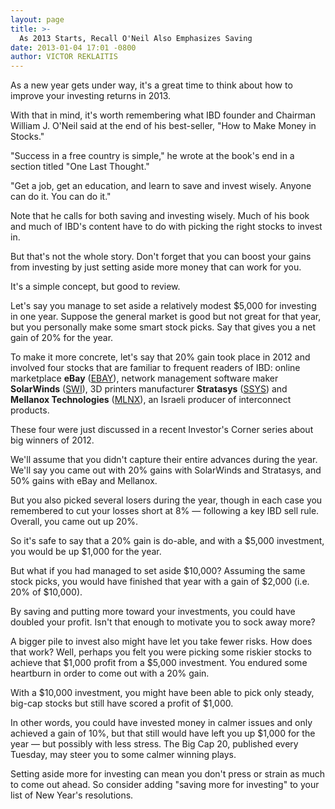 ```yaml
---
layout: page
title: >-
  As 2013 Starts, Recall O'Neil Also Emphasizes Saving
date: 2013-01-04 17:01 -0800
author: VICTOR REKLAITIS
---
```





As a new year gets under way, it's a great time to think about how to improve your investing returns in 2013.


With that in mind, it's worth remembering what IBD founder and Chairman William J. O'Neil said at the end of his best-seller, "How to Make Money in Stocks."


"Success in a free country is simple," he wrote at the book's end in a section titled "One Last Thought."


"Get a job, get an education, and learn to save and invest wisely. Anyone can do it. You can do it."


Note that he calls for both saving and investing wisely. Much of his book and much of IBD's content have to do with picking the right stocks to invest in.


But that's not the whole story. Don't forget that you can boost your gains from investing by just setting aside more money that can work for you.


It's a simple concept, but good to review.


Let's say you manage to set aside a relatively modest \$5,000 for investing in one year. Suppose the general market is good but not great for that year, but you personally make some smart stock picks. Say that gives you a net gain of 20% for the year.


To make it more concrete, let's say that 20% gain took place in 2012 and involved four stocks that are familiar to frequent readers of IBD: online marketplace **eBay** ([EBAY](https://research.investors.com/quote.aspx?symbol=EBAY)), network management software maker **SolarWinds** ([SWI](https://research.investors.com/quote.aspx?symbol=SWI)), 3D printers manufacturer **Stratasys** ([SSYS](https://research.investors.com/quote.aspx?symbol=SSYS)) and **Mellanox Technologies** ([MLNX](https://research.investors.com/quote.aspx?symbol=MLNX)), an Israeli producer of interconnect products.


These four were just discussed in a recent Investor's Corner series about big winners of 2012.


We'll assume that you didn't capture their entire advances during the year. We'll say you came out with 20% gains with SolarWinds and Stratasys, and 50% gains with eBay and Mellanox.


But you also picked several losers during the year, though in each case you remembered to cut your losses short at 8% — following a key IBD sell rule. Overall, you came out up 20%.


So it's safe to say that a 20% gain is do-able, and with a \$5,000 investment, you would be up \$1,000 for the year.


But what if you had managed to set aside \$10,000? Assuming the same stock picks, you would have finished that year with a gain of \$2,000 (i.e. 20% of \$10,000).


By saving and putting more toward your investments, you could have doubled your profit. Isn't that enough to motivate you to sock away more?


A bigger pile to invest also might have let you take fewer risks. How does that work? Well, perhaps you felt you were picking some riskier stocks to achieve that \$1,000 profit from a \$5,000 investment. You endured some heartburn in order to come out with a 20% gain.


With a \$10,000 investment, you might have been able to pick only steady, big-cap stocks but still have scored a profit of \$1,000.


In other words, you could have invested money in calmer issues and only achieved a gain of 10%, but that still would have left you up \$1,000 for the year — but possibly with less stress. The Big Cap 20, published every Tuesday, may steer you to some calmer winning plays.


Setting aside more for investing can mean you don't press or strain as much to come out ahead. So consider adding "saving more for investing" to your list of New Year's resolutions.




